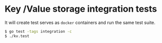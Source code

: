 # Key /Value storage integration tests

It will create test serves as `docker` containers and run the same test suite.

```sh
$ go test -tags integration -c
$ ./kv.test
```
